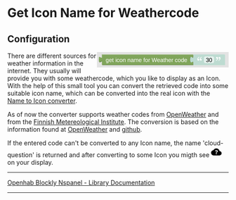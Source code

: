 # Get Icon Name for Weathercode

## Configuration

[<img src="img/blockLibrary_nspanel_helpers_getIconNameForWeathercode.png" align="right" width="300">](img/blockLibrary_nspanel_helpers_getIconNameForWeathercode.png)

There are different sources for weather information in the internet. They usually will provide you with some weathercode, which you like to display as an Icon. With the help of this small tool you can convert the retrieved code into some suitable icon name, which can be converted into the real icon with the [Name to Icon converter](blockLibrary_nspanel_helpers_getIconForName.md).

As of now the converter supports weather codes from [OpenWeather](https://openweathermap.org) and from the [Finnish Metereological Institute](https://en.ilmatieteenlaitos.fi/). The conversion is based on the information found at [OpenWeather](https://openweathermap.org/weather-conditions) and [github](https://github.com/sevesalm/eInk-weather-display/blob/master/weather_icon_codes.md).

If the entered code can't be converted to any Icon name, the name 'cloud-question' is returned and after converting to some Icon you migth see <?xml version="1.0" encoding="UTF-8"?><!DOCTYPE svg PUBLIC "-//W3C//DTD SVG 1.1//EN" "http://www.w3.org/Graphics/SVG/1.1/DTD/svg11.dtd"><svg xmlns="http://www.w3.org/2000/svg" xmlns:xlink="http://www.w3.org/1999/xlink" version="1.1" id="mdi-cloud-question" width="24" height="24" viewBox="0 0 24 24"><g><path fill-opacity="0" d="M0,0H24V24H0" /><path d="M19.35,10.03C18.67,6.59 15.64,4 12,4C9.11,4 6.6,5.64 5.35,8.03C2.34,8.36 0,10.9 0,14A6,6 0 0,0 6,20H19A5,5 0 0,0 24,15C24,12.36 21.95,10.22 19.35,10.03M13,17H11V15H13V17M14.8,11.82C14.5,12.21 14.13,12.5 13.67,12.75C13.41,12.91 13.24,13.07 13.15,13.26C13.06,13.45 13,13.69 13,14H11C11,13.45 11.11,13.08 11.3,12.82C11.5,12.56 11.85,12.25 12.37,11.91C12.63,11.75 12.84,11.56 13,11.32C13.15,11.09 13.23,10.81 13.23,10.5C13.23,10.18 13.14,9.94 12.96,9.76C12.78,9.56 12.5,9.47 12.2,9.47C11.93,9.47 11.71,9.55 11.5,9.7C11.35,9.85 11.25,10.08 11.25,10.39H9.28C9.23,9.64 9.5,9 10.06,8.59C10.6,8.2 11.31,8 12.2,8C13.14,8 13.89,8.23 14.43,8.68C14.97,9.13 15.24,9.75 15.24,10.5C15.24,11 15.09,11.41 14.8,11.82Z" /></g></svg> on your display.<br clear="right"/>

---

[Openhab Blockly Nspanel - Library Documentation](README.md)

---
